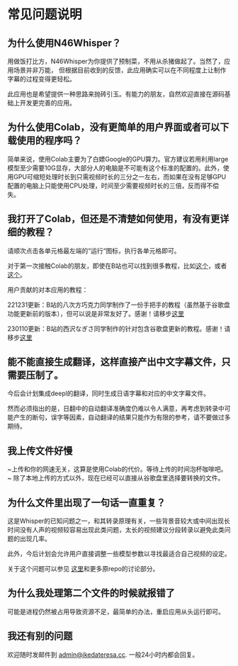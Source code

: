 # 常见问题说明

## 为什么使用N46Whisper？
用做饭打比方，N46Whisper为你提供了预制菜，不用从杀猪做起了。当然了，应用场景并非万能， 但根据目前收到的反馈，此应用确实可以在不同程度上让制作字幕的过程变得更轻松。

此应用也是希望提供一种思路来抛砖引玉。有能力的朋友，自然欢迎直接在源码基础上开发更完善的应用。

## 为什么使用Colab，没有更简单的用户界面或者可以下载使用的程序吗？
简单来说，使用Colab主要为了白嫖Google的GPU算力。官方建议若用利用large模型至少需要10G显存，大部分人的电脑是不可能有这个标准的配置的。此外，使用GPU可缩短处理时长到只需视频时长的三分之一左右，而如果在没有足够GPU配置的电脑上只能使用CPU处理，时间至少需要视频时长的三倍，反而得不偿失。

## 我打开了Colab，但还是不清楚如何使用，有没有更详细的教程？
请顺次点击各单元格最左端的“运行“图标，执行各单元格即可。

对于第一次接触Colab的朋友，即使在B站也可以找到很多教程，比如[这个](https://www.bilibili.com/video/BV13K4y1P7dx)，或者[这个](https://www.bilibili.com/video/BV1kd4y1g7Tq)。

用户贡献的对本应用的教程：

221231更新：B站的八次方巧克力同学制作了一份手把手的教程（虽然基于谷歌盘功能更新前的版本），但可以说是非常友好了。感谢！请移步[这里](https://www.bilibili.com/video/BV1cG4y1t7do)

230110更新：B站的西沢なぎさ同学制作的针对包含谷歌盘更新的教程。感谢！请移步[这里](https://www.bilibili.com/read/cv21090453)

## 能不能直接生成翻译，这样直接产出中文字幕文件，只需要压制了。
今后会计划集成deepl的翻译，同时生成日语字幕和对应的中文字幕文件。

然而必须指出的是，日翻中的自动翻译准确度仍难以令人满意，再考虑到转录中可能产生的断句，误字等因素，自动翻译的结果只能作为有限的参考，请不要做过多期待。

## 我上传文件好慢
~上传和你的网速无关，这算是使用Colab的代价。等待上传的时间泡杯咖啡吧。~
除了本地上传的方式以外，现在已经可以直接从谷歌盘里选择要转换的文件。

## 为什么文件里出现了一句话一直重复？
这是Whisper的已知问题之一，和其转录原理有关，一些背景音较大或中间出现长时间没有人声的视频较容易出现此类问题，太长的视频建议分段转录以避免此类问题的出现几率。

此外，今后计划会允许用户直接调整一些模型参数以寻找最适合自己视频的设定。

关于这个问题可以参见 [这里](https://github.com/openai/whisper/discussions/192)和更多原repo的讨论部分。

## 为什么我处理第二个文件的时候就报错了
可能是进程仍然被占用导致资源不足，最简单的办法，重启应用从头运行即可。

## 我还有别的问题
欢迎随时发邮件到 admin@ikedateresa.cc. 一般24小时内都会回复。

